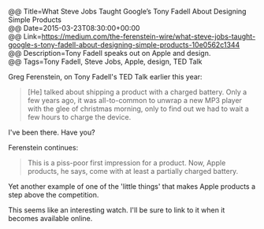 @@ Title=What Steve Jobs Taught Google’s Tony Fadell About Designing Simple Products  
@@ Date=2015-03-23T08:30:00+00:00  
@@ Link=https://medium.com/the-ferenstein-wire/what-steve-jobs-taught-google-s-tony-fadell-about-designing-simple-products-10e0562c1344  
@@ Description=Tony Fadell speaks out on Apple and design.    
@@ Tags=Tony Fadell, Steve Jobs, Apple, design, TED Talk    

Greg Ferenstein, on Tony Fadell's TED Talk earlier this year:
>[He] talked about shipping a product with a charged battery. Only a few years ago, it was all-to-common to unwrap a new MP3 player with the glee of christmas morning, only to find out we had to wait a few hours to charge the device.

I've been there. Have you?

Ferenstein continues:
>This is a piss-poor first impression for a product. Now, Apple products, he says, come with at least a partially charged battery. 

Yet another example of one of the 'little things' that makes Apple products a step above the competition. 

This seems like an interesting watch. I'll be sure to link to it when it becomes available online.